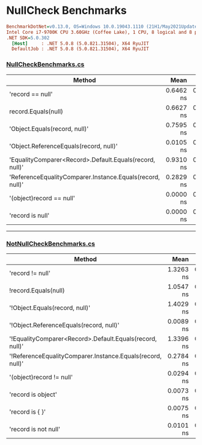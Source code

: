 # NullCheck Benchmarks

``` ini
BenchmarkDotNet=v0.13.0, OS=Windows 10.0.19043.1110 (21H1/May2021Update)
Intel Core i7-9700K CPU 3.60GHz (Coffee Lake), 1 CPU, 8 logical and 8 physical cores
.NET SDK=5.0.302
  [Host]     : .NET 5.0.8 (5.0.821.31504), X64 RyuJIT
  DefaultJob : .NET 5.0.8 (5.0.821.31504), X64 RyuJIT
```

### [NullCheckBenchmarks.cs](../demo/F0.Talks.NullVoid.Benchmarks/NullCheckBenchmarks.cs)

|                                                    Method |      Mean |     Error |    StdDev |    Median |       Min |       Max |
|---------------------------------------------------------- |----------:|----------:|----------:|----------:|----------:|----------:|
|                                          &#39;record == null&#39; | 0.6462 ns | 0.0052 ns | 0.0046 ns | 0.6469 ns | 0.6355 ns | 0.6533 ns |
|                                       record.Equals(null) | 0.6627 ns | 0.0062 ns | 0.0058 ns | 0.6626 ns | 0.6505 ns | 0.6724 ns |
|                             &#39;Object.Equals(record, null)&#39; | 0.7595 ns | 0.0078 ns | 0.0073 ns | 0.7582 ns | 0.7509 ns | 0.7715 ns |
|                    &#39;Object.ReferenceEquals(record, null)&#39; | 0.0105 ns | 0.0025 ns | 0.0023 ns | 0.0100 ns | 0.0081 ns | 0.0160 ns |
|   &#39;EqualityComparer&lt;Record&gt;.Default.Equals(record, null)&#39; | 0.9310 ns | 0.0062 ns | 0.0055 ns | 0.9302 ns | 0.9250 ns | 0.9442 ns |
| &#39;ReferenceEqualityComparer.Instance.Equals(record, null)&#39; | 0.2829 ns | 0.0051 ns | 0.0046 ns | 0.2839 ns | 0.2727 ns | 0.2898 ns |
|                                  &#39;(object)record == null&#39; | 0.0000 ns | 0.0000 ns | 0.0000 ns | 0.0000 ns | 0.0000 ns | 0.0000 ns |
|                                          &#39;record is null&#39; | 0.0000 ns | 0.0000 ns | 0.0000 ns | 0.0000 ns | 0.0000 ns | 0.0000 ns |

---

### [NotNullCheckBenchmarks.cs](../demo/F0.Talks.NullVoid.Benchmarks/NotNullCheckBenchmarks.cs)

|                                                     Method |      Mean |     Error |    StdDev |    Median |       Min |       Max |
|----------------------------------------------------------- |----------:|----------:|----------:|----------:|----------:|----------:|
|                                           &#39;record != null&#39; | 1.3263 ns | 0.0092 ns | 0.0077 ns | 1.3271 ns | 1.3171 ns | 1.3443 ns |
|                                       !record.Equals(null) | 1.0547 ns | 0.0023 ns | 0.0022 ns | 1.0545 ns | 1.0513 ns | 1.0580 ns |
|                             &#39;!Object.Equals(record, null)&#39; | 1.4029 ns | 0.0031 ns | 0.0028 ns | 1.4024 ns | 1.4000 ns | 1.4101 ns |
|                    &#39;!Object.ReferenceEquals(record, null)&#39; | 0.0089 ns | 0.0021 ns | 0.0018 ns | 0.0089 ns | 0.0045 ns | 0.0118 ns |
|   &#39;!EqualityComparer&lt;Record&gt;.Default.Equals(record, null)&#39; | 1.3396 ns | 0.0076 ns | 0.0071 ns | 1.3406 ns | 1.3208 ns | 1.3496 ns |
| &#39;!ReferenceEqualityComparer.Instance.Equals(record, null)&#39; | 0.2784 ns | 0.0065 ns | 0.0061 ns | 0.2778 ns | 0.2690 ns | 0.2890 ns |
|                                   &#39;(object)record != null&#39; | 0.0294 ns | 0.0023 ns | 0.0020 ns | 0.0299 ns | 0.0258 ns | 0.0327 ns |
|                                         &#39;record is object&#39; | 0.0073 ns | 0.0023 ns | 0.0020 ns | 0.0075 ns | 0.0032 ns | 0.0101 ns |
|                                            &#39;record is { }&#39; | 0.0075 ns | 0.0028 ns | 0.0024 ns | 0.0066 ns | 0.0050 ns | 0.0116 ns |
|                                       &#39;record is not null&#39; | 0.0101 ns | 0.0046 ns | 0.0043 ns | 0.0117 ns | 0.0012 ns | 0.0147 ns |
